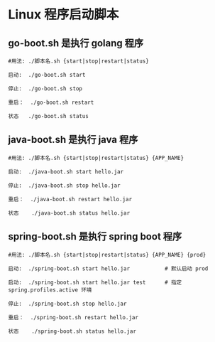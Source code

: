 # Linux 程序启动脚本

## go-boot.sh 是执行 golang 程序

```
#用法: ./脚本名.sh {start|stop|restart|status}

启动:  ./go-boot.sh start

停止:  ./go-boot.sh stop 

重启：  ./go-boot.sh restart

状态   ./go-boot.sh status
```

 



## java-boot.sh 是执行 java 程序

```
#用法: ./脚本名.sh {start|stop|restart|status} {APP_NAME}

启动:  ./java-boot.sh start hello.jar

停止:  ./java-boot.sh stop hello.jar

重启：  ./java-boot.sh restart hello.jar

状态    ./java-boot.sh status hello.jar
```





## spring-boot.sh 是执行 spring boot 程序

```
#用法: ./脚本名.sh {start|stop|restart|status} {APP_NAME} {prod}

启动:  ./spring-boot.sh start hello.jar 			# 默认启动 prod

启动:  ./spring-boot.sh start hello.jar test      # 指定 spring.profiles.active 环境

停止:  ./spring-boot.sh stop hello.jar

重启：  ./spring-boot.sh restart hello.jar

状态    ./spring-boot.sh status hello.jar
```

